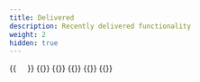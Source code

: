```yaml
---
title: Delivered
description: Recently delivered functionality
weight: 2
hidden: true
---
```


<div style="display: flex; flex-direction: row; justify-content: flex-start; gap: 20px; flex-wrap: wrap;">
    {{<news-card
        title="Process editing tools"
        content="Ability to edit process associated with a service."
        timeline="Q1 2024"
        githubUrl="https://github.com/digdir/roadmap/issues/112"
    >}}
    {{<news-card
        title="Signing"
        content="Support for simple electronic signature in accordance with eIDAS for an action related to a service in Altinn 3."
        timeline="Q1 2024"
        githubUrl="https://github.com/digdir/roadmap/issues/77"
    >}}
    {{<news-card
        title="V4 - frontend for services"
        content="New version of frontend for services. New functionality will be added to this version."
        timeline="Q1 2024"
        githubUrl="https://github.com/digdir/roadmap/issues/314"
    >}}
    {{<news-card
        title="Email notification"
        content="Ability to set up notification via email."
        timeline="Q1 2024"
        githubUrl="https://github.com/digdir/roadmap/issues/158"
    >}}
    {{<news-card
        title="SMS notification"
        content="Ability to set up notification via SMS."
        timeline="Q1 2024"
        githubUrl="https://github.com/digdir/roadmap/issues/158"
    >}}
    {{<news-card 
        title="Payment" 
        content="Support for configuring user payments for services that are fee-based or where it is legal to demand payment." 
        timeline="Q2 2024" 
        githubUrl="https://github.com/digdir/roadmap/issues/80"
    >}}
</div>